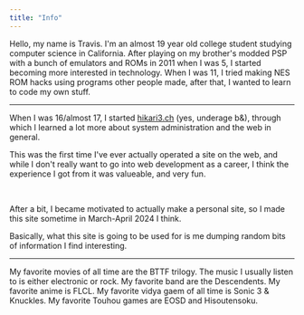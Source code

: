```yaml
---
title: "Info"
---
```


Hello, my name is Travis. I'm an almost 19 year old college student studying computer science in California. After playing on my brother's modded PSP with a bunch of emulators and ROMs in 2011 when I was 5, I started becoming more interested in technology. When I was 11, I tried making NES ROM hacks using programs other people made, after that, I wanted to learn to code my own stuff.
<hr>

<p>When I was 16/almost 17, I started <a href="/projects/hikari3">hikari3.ch</a> (yes, underage b&), through which I learned a lot more about system administration and the web in general.</p>
<p>This was the first time I've ever actually operated a site on the web, and while I don't really want to go into web development as a career, I think the experience I got from it was valueable, and very fun.</p>

<br>
<p>After a bit, I became motivated to actually make a personal site, so I made this site sometime in March-April 2024 I think.</p>
<p>Basically, what this site is going to be used for is me dumping random bits of information I find interesting.</p>

<hr>


My favorite movies of all time are the BTTF trilogy. The music I usually listen to is either electronic or rock. My favorite band are the Descendents. My favorite anime is FLCL. My favorite vidya gaem of all time is Sonic 3 & Knuckles. My favorite Touhou games are EOSD and Hisoutensoku.
